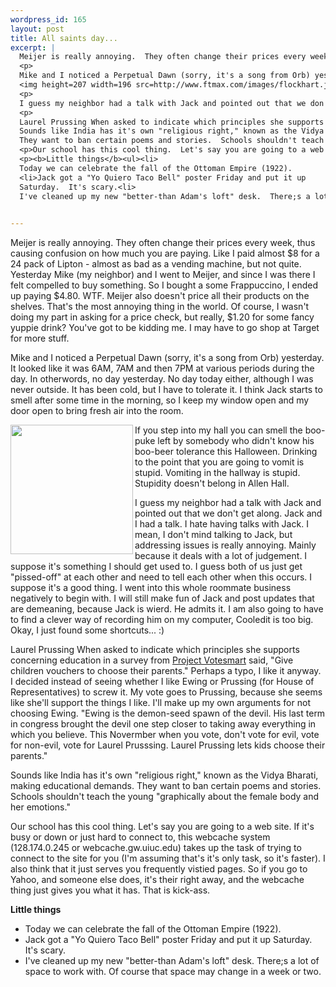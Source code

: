```yaml
--- 
wordpress_id: 165
layout: post
title: All saints day...
excerpt: |
  Meijer is really annoying.  They often change their prices every week, thus causing confusion on how much you are paying.  Like I paid almost $8 for a 24 pack of Lipton - almost as bad as a vending machine, but not quite.  Yesterday Mike (my neighbor) and I went to Meijer, and since I was there I felt compelled to buy something.  So I bought a some Frappuccino, I ended up paying $4.80.  WTF.  Meijer also doesn't price all their products on the shelves.  That's the most annoying thing in the world.  Of course, I wasn't doing my part in asking for a price check, but really, $1.20 for some fancy yuppie drink?  You've got to be kidding me.  I may have to go shop at Target for more stuff.
  <p>
  Mike and I noticed a Perpetual Dawn (sorry, it's a song from Orb) yesterday.  It looked like it was 6AM, 7AM and then 7PM at various periods during the day.  In otherwords, no day yesterday.  No day today either, although I was never outside.  It has been cold, but I have to tolerate it.  I think Jack starts to smell after some time in the morning, so I keep my window open and my door open to bring fresh air into the room.<p>
  <img height=207 width=196 src=http://www.ftmax.com/images/flockhart.jpg align=left>If you step into my hall you can smell the boo-puke left by somebody who didn't know his boo-beer tolerance this Halloween.  Drinking to the point that you are going to vomit is stupid.  Vomiting in the hallway is stupid.  Stupidity doesn't belong in Allen Hall.
  <p>
  I guess my neighbor had a talk with Jack and pointed out that we don't get along.  Jack and I had a talk.  I hate having talks with Jack.  I mean, I don't mind talking to Jack, but addressing issues is really annoying.  Mainly because it deals with a lot of judgement.  I suppose it's something I should get used to.  I guess both of us just get "pissed-off" at each other and need to tell each other when this occurs.  I suppose it's a good thing.  I went into this whole roommate business negatively to begin with.  I will still make fun of Jack and post updates that are demeaning, because Jack is wierd.  He admits it.  I am also going to have to find a clever way of recording him on my computer, Cooledit is too big.  Okay, I just found some shortcuts... :)
  <p>
  Laurel Prussing When asked to indicate which principles she supports concerning education in a survey from <a href="http://www.vote-smart.org/">Project Votesmart</a> said, "Give children vouchers to choose their parents."  Perhaps a typo, I like it anyway.  I decided instead of seeing whether I like Ewing or Prussing (for House of Representatives) to screw it.  My vote goes to Prussing, because she seems like she'll support the things I like.  I'll make up my own arguments for not choosing Ewing.  "Ewing is the demon-seed spawn of the devil.  His last term in congress brought the devil one step closer to taking away everything in which you believe.  This Novermber when you vote, don't vote for evil, vote for non-evil, vote for Laurel Prusssing.  Laurel Prussing lets kids choose their parents."<p>
  Sounds like India has it's own "religious right," known as the Vidya Bharati, making educational demands.  
  They want to ban certain poems and stories.  Schools shouldn't teach the young "graphically about the female body and her emotions."
  <p>Our school has this cool thing.  Let's say you are going to a web site.  If it's busy or down or just hard to connect to, this webcache system (128.174.0.245 or webcache.gw.uiuc.edu) takes up the task of trying to connect to the site for you (I'm assuming that's it's only task, so it's faster).  I also think that it just serves you frequently vistied pages.  So if you go to Yahoo, and someone else does, it's their right away, and the webcache thing just gives you what it has.  That is kick-ass.
  <p><b>Little things</b><ul><li>
  Today we can celebrate the fall of the Ottoman Empire (1922).
  <li>Jack got a "Yo Quiero Taco Bell" poster Friday and put it up 
  Saturday.  It's scary.<li>
  I've cleaned up my new "better-than Adam's loft" desk.  There;s a lot of space to work with.  Of course that space may change in a week or two.
  

---
```

Meijer is really annoying.  They often change their prices every week, thus causing confusion on how much you are paying.  Like I paid almost $8 for a 24 pack of Lipton - almost as bad as a vending machine, but not quite.  Yesterday Mike (my neighbor) and I went to Meijer, and since I was there I felt compelled to buy something.  So I bought a some Frappuccino, I ended up paying $4.80.  WTF.  Meijer also doesn't price all their products on the shelves.  That's the most annoying thing in the world.  Of course, I wasn't doing my part in asking for a price check, but really, $1.20 for some fancy yuppie drink?  You've got to be kidding me.  I may have to go shop at Target for more stuff.
<p>
Mike and I noticed a Perpetual Dawn (sorry, it's a song from Orb) yesterday.  It looked like it was 6AM, 7AM and then 7PM at various periods during the day.  In otherwords, no day yesterday.  No day today either, although I was never outside.  It has been cold, but I have to tolerate it.  I think Jack starts to smell after some time in the morning, so I keep my window open and my door open to bring fresh air into the room.<p>
<img height=207 width=196 src=http://www.ftmax.com/images/flockhart.jpg align=left>If you step into my hall you can smell the boo-puke left by somebody who didn't know his boo-beer tolerance this Halloween.  Drinking to the point that you are going to vomit is stupid.  Vomiting in the hallway is stupid.  Stupidity doesn't belong in Allen Hall.
<p>
I guess my neighbor had a talk with Jack and pointed out that we don't get along.  Jack and I had a talk.  I hate having talks with Jack.  I mean, I don't mind talking to Jack, but addressing issues is really annoying.  Mainly because it deals with a lot of judgement.  I suppose it's something I should get used to.  I guess both of us just get "pissed-off" at each other and need to tell each other when this occurs.  I suppose it's a good thing.  I went into this whole roommate business negatively to begin with.  I will still make fun of Jack and post updates that are demeaning, because Jack is wierd.  He admits it.  I am also going to have to find a clever way of recording him on my computer, Cooledit is too big.  Okay, I just found some shortcuts... :)
<p>
Laurel Prussing When asked to indicate which principles she supports concerning education in a survey from <a href="http://www.vote-smart.org/">Project Votesmart</a> said, "Give children vouchers to choose their parents."  Perhaps a typo, I like it anyway.  I decided instead of seeing whether I like Ewing or Prussing (for House of Representatives) to screw it.  My vote goes to Prussing, because she seems like she'll support the things I like.  I'll make up my own arguments for not choosing Ewing.  "Ewing is the demon-seed spawn of the devil.  His last term in congress brought the devil one step closer to taking away everything in which you believe.  This Novermber when you vote, don't vote for evil, vote for non-evil, vote for Laurel Prusssing.  Laurel Prussing lets kids choose their parents."<p>
Sounds like India has it's own "religious right," known as the Vidya Bharati, making educational demands.  
They want to ban certain poems and stories.  Schools shouldn't teach the young "graphically about the female body and her emotions."
<p>Our school has this cool thing.  Let's say you are going to a web site.  If it's busy or down or just hard to connect to, this webcache system (128.174.0.245 or webcache.gw.uiuc.edu) takes up the task of trying to connect to the site for you (I'm assuming that's it's only task, so it's faster).  I also think that it just serves you frequently vistied pages.  So if you go to Yahoo, and someone else does, it's their right away, and the webcache thing just gives you what it has.  That is kick-ass.
<p><b>Little things</b><ul><li>
Today we can celebrate the fall of the Ottoman Empire (1922).
<li>Jack got a "Yo Quiero Taco Bell" poster Friday and put it up 
Saturday.  It's scary.<li>
I've cleaned up my new "better-than Adam's loft" desk.  There;s a lot of space to work with.  Of course that space may change in a week or two.

